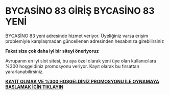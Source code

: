 # BYCASİNO 83 GİRİŞ BYCASİNO 83 YENİ

BYCASİNO 83 yeni adresinde hizmet veriyor. Üyeliğiniz varsa erişim problemiyle karşılaşmadan güncellenen adresinden hesabınıza girebilirsiniz

**Fakat size çok daha iyi bir siteyi öneriyoruz**

Avrupanın en iyi slot sitesi, bu aya özel olarak yeni üye olan kullanıcılara %300 hoşgeldiniz promosyonu veriyor. Kayıt olarak bu fırsattan yararlanabilirsiniz.

[**KAYIT OLMAK VE %300 HOŞGELDİNİZ PROMOSYONU İLE OYNAMAYA BAŞLAMAK İÇİN TIKLAYIN**](https://cutt.ly/jeTcGYnq)
